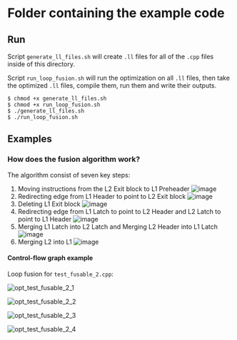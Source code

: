 # Folder containing the example code

## Run

Script `generate_ll_files.sh` will create `.ll` files for all of the `.cpp` files inside of this directory.

Script `run_loop_fusion.sh` will run the optimization on all `.ll` files, then take the optimized `.ll` files,
compile them, run them and write their outputs.

```shell
$ chmod +x generate_ll_files.sh
$ chmod +x run_loop_fusion.sh
$ ./generate_ll_files.sh
$ ./run_loop_fusion.sh
```

## Examples

### How does the fusion algorithm work?

The algorithm consist of seven key steps:

1) Moving instructions from the L2 Exit block to L1 Preheader
  ![image](https://github.com/ilija-s/loop-fusion/assets/46342896/d5d4e01f-94f3-489b-9ce3-a70fe4ae3248)
2) Redirecting edge from L1 Header to point to L2 Exit block
  ![image](https://github.com/ilija-s/loop-fusion/assets/46342896/8d2aaa0c-7f7e-491f-baf8-a5164db5fae0)
3) Deleting L1 Exit block
  ![image](https://github.com/ilija-s/loop-fusion/assets/46342896/9d618fb8-3117-4546-b390-48e3a436b761)
4) Redirecting edge from L1 Latch to point to L2 Header and L2 Latch to point to L1 Header
  ![image](https://github.com/ilija-s/loop-fusion/assets/46342896/cd51ea7e-b330-4cf3-b094-500f0b17d4bc)
5) Merging L1 Latch into L2 Latch and Merging L2 Header into L1 Latch
  ![image](https://github.com/ilija-s/loop-fusion/assets/46342896/f140d9dc-3edf-4ee6-8be2-204358bb5c79)
6) Merging L2 into L1
  ![image](https://github.com/ilija-s/loop-fusion/assets/46342896/3be386cd-f2e8-4fc8-9961-ab27f3edf384)

#### Control-flow graph example

Loop fusion for `test_fusable_2.cpp`:

![opt_test_fusable_2_1](https://github.com/ilija-s/loop-fusion/assets/46342896/1142f501-f1e4-4a08-a6e9-93cfdfdf7c00)

![opt_test_fusable_2_2](https://github.com/ilija-s/loop-fusion/assets/46342896/2ed8a35c-6762-4a6d-b64f-b9d1170c9295)

![opt_test_fusable_2_3](https://github.com/ilija-s/loop-fusion/assets/46342896/4a13134e-4664-4a1f-905c-c6585e1634a3)

![opt_test_fusable_2_4](https://github.com/ilija-s/loop-fusion/assets/46342896/826bf99d-f66b-4728-b7fc-f10a217f038e)
